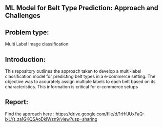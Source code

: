 ## ML Model for Belt Type Prediction: Approach and Challenges


## Problem type:

Multi Label Image classification

## Introduction:

This repository outlines the approach taken to develop a multi-label classification model for predicting belt types in a e-commerce setting. The objective was to accurately assign multiple labels to each belt based on its characteristics. This information is critical for e-commerce setups

## Report:

Find the approach here : https://drive.google.com/file/d/1rHfJUxFaQ-ixLYt_za1GKQSAoDklWzn9/view?usp=sharing
